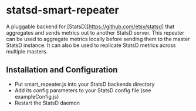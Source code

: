 statsd-smart-repeater
=====================

A pluggable backend for [StatsD][https://github.com/etsy/statsd] that aggregates and sends metrics out to another StatsD server.
This repeater can be used to aggregate metrics locally before sending them to the master StatsD instance.
It can also be used to replicate StatsD metrics across multiple masters.

Installation and Configuration
------------------------------

 * Put smart_repeater.js into your StatsD backends directory
 * Add its config parameters to your StatsD config file (see exampleConfig.js)
 * Restart the StatsD daemon
